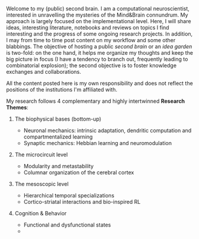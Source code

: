 Welcome to my (public) second brain. I am a computational neuroscientist, interested in unravelling the mysteries of the Mind&Brain connundrum. My approach is largely focused on the implementational level.
Here, I will share ideas, interesting literature, notebooks and reviews on topics I find interesting and the progress of some ongoing research projects. In addition, I may from time to time post content on my workflow and some other blabbings.
The objective of hosting a public *second brain* or an *idea garden* is two-fold: on the one hand, it helps me organize my thoughts and keep the big picture in focus (I have a tendency to branch out, frequently leading to combinatorial explosion); the second objective is to foster knowledge exchanges and collaborations.

All the content posted here is my own responsibility and does not reflect the positions of the institutions I'm affiliated with.


My research follows 4 complementary and highly intertwinned **Research Themes**:
1. The biophysical bases (bottom-up)
	- Neuronal mechanics: intrinsic adaptation, dendritic computation and compartmentalized learning
	- Synaptic mechanics: Hebbian learning and neuromodulation 

2. The microcircuit level 
	- Modularity and metastability
	- Columnar organization of the cerebral cortex

3. The mesoscopic level
	- Hierarchical temporal specializations
	- Cortico-striatal interactions and bio-inspired RL

4. Cognition & Behavior
	- Functional and dysfunctional states
	- 



